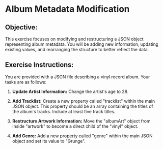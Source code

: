 # Album Metadata Modification

## Objective:

This exercise focuses on modifying and restructuring a JSON object representing album metadata. You will be adding new information, updating existing values, and rearranging the structure to better reflect the data.


## Exercise Instructions:

You are provided with a JSON file describing a vinyl record album.  Your tasks are as follows:

1. **Update Artist Information:** Change the artist's age to 28.
2. **Add Tracklist:** Create a new property called "tracklist" within the main JSON object. This property should be an array containing the titles of the album's tracks.  Include at least five track titles.

3. **Restructure Artwork Information:** Move the "albumArt" object from inside "artwork" to become a direct child of the "vinyl" object.
4. **Add Genre:** Add a new property called "genre" within the main JSON object and set its value to "Grunge".



